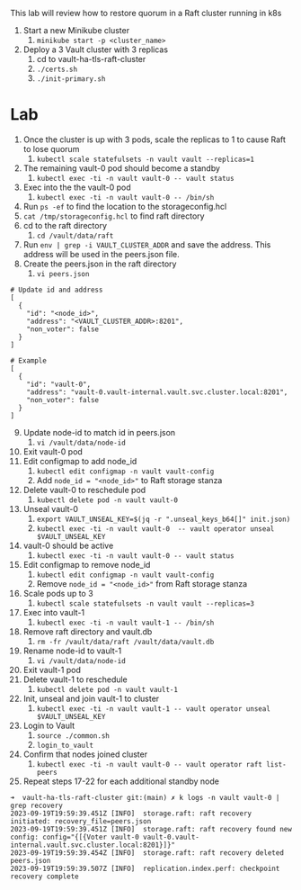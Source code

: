 This lab will review how to restore quorum in a Raft cluster running in k8s 

1. Start a new Minikube cluster
   1. `minikube start -p <cluster_name>`
2. Deploy a 3 Vault cluster with 3 replicas
   1. cd to vault-ha-tls-raft-cluster
   2. `./certs.sh`
   3. `./init-primary.sh`

# Lab

1. Once the cluster is up with 3 pods, scale the replicas to 1 to cause Raft to lose quorum
   1. `kubectl scale statefulsets -n vault vault --replicas=1`
2. The remaining vault-0 pod should become a standby
   1. `kubectl exec -ti -n vault vault-0 -- vault status`
3. Exec into the the vault-0 pod
   1. `kubectl exec -ti -n vault vault-0 -- /bin/sh` 
4. Run `ps -ef` to find the location to the storageconfig.hcl
5. `cat /tmp/storageconfig.hcl` to find raft directory
6. cd to the raft directory
   1. `cd /vault/data/raft`
7. Run `env | grep -i VAULT_CLUSTER_ADDR` and save the address. This address will be used in the peers.json file. 
8. Create the peers.json in the raft directory 
   1. `vi peers.json`

```
# Update id and address
[
  {
    "id": "<node_id>",
    "address": "<VAULT_CLUSTER_ADDR>:8201",
    "non_voter": false
  }
]

# Example
[
  {
    "id": "vault-0",
    "address": "vault-0.vault-internal.vault.svc.cluster.local:8201",
    "non_voter": false
  }
]
```

9. Update node-id to match id in peers.json
   1.  `vi /vault/data/node-id`
10. Exit vault-0 pod
11. Edit configmap to add node_id
    1.  `kubectl edit configmap -n vault vault-config`
    2.  Add `node_id = "<node_id>"` to Raft storage stanza
12. Delete vault-0 to reschedule pod
    1.  `kubectl delete pod -n vault vault-0`
13. Unseal vault-0
    1.  `export VAULT_UNSEAL_KEY=$(jq -r ".unseal_keys_b64[]" init.json)`
    2.  `kubectl exec -ti -n vault vault-0  -- vault operator unseal $VAULT_UNSEAL_KEY`
14. vault-0 should be active
    1.  `kubectl exec -ti -n vault vault-0 -- vault status`
15. Edit configmap to remove node_id
    1.  `kubectl edit configmap -n vault vault-config`
    2.  Remove `node_id = "<node_id>"` from Raft storage stanza
16. Scale pods up to 3
    1.  `kubectl scale statefulsets -n vault vault --replicas=3`
17. Exec into vault-1
    1.  `kubectl exec -ti -n vault vault-1 -- /bin/sh`
18. Remove raft directory and vault.db
    1.  `rm -fr /vault/data/raft /vault/data/vault.db`
19. Rename node-id to vault-1
    1.  `vi /vault/data/node-id`
20. Exit vault-1 pod 
21. Delete vault-1 to reschedule
    1.  `kubectl delete pod -n vault vault-1`
22. Init, unseal and join vault-1 to cluster
    1.  `kubectl exec -ti -n vault vault-1 -- vault operator unseal $VAULT_UNSEAL_KEY`
23. Login to Vault
    1.  `source ./common.sh`
    2.  `login_to_vault`
24. Confirm that nodes joined cluster
    1.  `kubectl exec -ti -n vault vault-0 -- vault operator raft list-peers`
25. Repeat steps 17-22 for each additional standby node

```
➜  vault-ha-tls-raft-cluster git:(main) ✗ k logs -n vault vault-0 | grep recovery
2023-09-19T19:59:39.451Z [INFO]  storage.raft: raft recovery initiated: recovery_file=peers.json
2023-09-19T19:59:39.451Z [INFO]  storage.raft: raft recovery found new config: config="{[{Voter vault-0 vault-0.vault-internal.vault.svc.cluster.local:8201}]}"
2023-09-19T19:59:39.454Z [INFO]  storage.raft: raft recovery deleted peers.json
2023-09-19T19:59:39.507Z [INFO]  replication.index.perf: checkpoint recovery complete
```